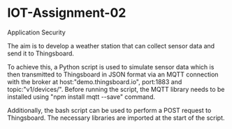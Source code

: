 # IOT-Assignment-02

Application Security

The aim is to develop a weather station that can collect sensor data and send it to Thingsboard. 

To achieve this, a Python script is used to simulate sensor data which is then transmitted to Thingsboard in JSON format via an MQTT connection with the broker at host:"demo.thingsboard.io", port:1883 and topic:"v1/devices/". Before running the script, the MQTT library needs to be installed using "npm install mqtt --save" command. 

Additionally, the bash script can be used to perform a POST request to Thingsboard. The necessary libraries are imported at the start of the script.
